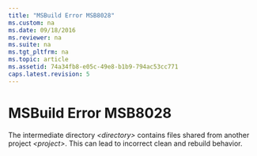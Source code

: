 ```yaml
---
title: "MSBuild Error MSB8028"
ms.custom: na
ms.date: 09/18/2016
ms.reviewer: na
ms.suite: na
ms.tgt_pltfrm: na
ms.topic: article
ms.assetid: 74a34fb8-e05c-49e8-b1b9-794ac53cc771
caps.latest.revision: 5
---
```

# MSBuild Error MSB8028
The intermediate directory *<directory\>* contains files shared from another project *<project\>*.  This can lead to incorrect clean and rebuild behavior.